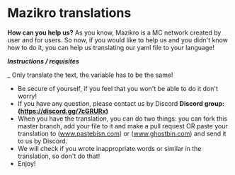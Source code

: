 # Mazikro translations


**__How can you help us?__**
As you know, Mazikro is a MC network created by user and for users.
So now, if you would like to help us and you didn't know how to do it, you can help us translating our yaml file to your language!

*__Instructions / requisites__*

_ Only translate the text, the variable has to be the same!
- Be secure of yourself, if you feel that you won't be able to do it don't worry!
- If you have any question, please contact us by Discord **Discord group: (https://discord.gg/7cGRURx)**
- When you have the translation, you can do two things: you can fork this master branch, add your file to it and make a pull request OR paste your translation to (www.pastebisn.com) or (www.ghostbin.com) and send it to us by Discord.
- We will check if you wrote inappropriate words or similar in the translation, so don't do that!
- Enjoy!
